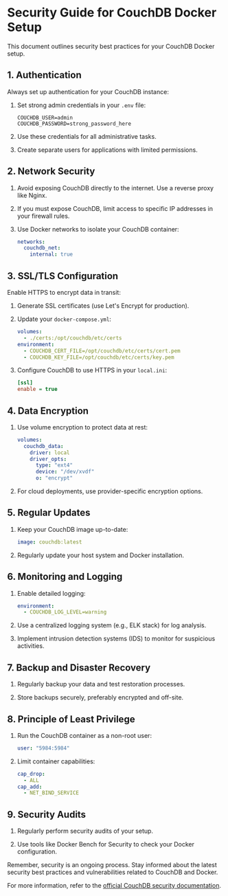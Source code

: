 # Security Guide for CouchDB Docker Setup

This document outlines security best practices for your CouchDB Docker setup.

## 1. Authentication

Always set up authentication for your CouchDB instance:

1. Set strong admin credentials in your `.env` file:

   ```
   COUCHDB_USER=admin
   COUCHDB_PASSWORD=strong_password_here
   ```

2. Use these credentials for all administrative tasks.

3. Create separate users for applications with limited permissions.

## 2. Network Security

1. Avoid exposing CouchDB directly to the internet. Use a reverse proxy like Nginx.

2. If you must expose CouchDB, limit access to specific IP addresses in your firewall rules.

3. Use Docker networks to isolate your CouchDB container:
   ```yaml
   networks:
     couchdb_net:
       internal: true
   ```

## 3. SSL/TLS Configuration

Enable HTTPS to encrypt data in transit:

1. Generate SSL certificates (use Let's Encrypt for production).

2. Update your `docker-compose.yml`:

   ```yaml
   volumes:
     - ./certs:/opt/couchdb/etc/certs
   environment:
     - COUCHDB_CERT_FILE=/opt/couchdb/etc/certs/cert.pem
     - COUCHDB_KEY_FILE=/opt/couchdb/etc/certs/key.pem
   ```

3. Configure CouchDB to use HTTPS in your `local.ini`:
   ```ini
   [ssl]
   enable = true
   ```

## 4. Data Encryption

1. Use volume encryption to protect data at rest:

   ```yaml
   volumes:
     couchdb_data:
       driver: local
       driver_opts:
         type: "ext4"
         device: "/dev/xvdf"
         o: "encrypt"
   ```

2. For cloud deployments, use provider-specific encryption options.

## 5. Regular Updates

1. Keep your CouchDB image up-to-date:

   ```yaml
   image: couchdb:latest
   ```

2. Regularly update your host system and Docker installation.

## 6. Monitoring and Logging

1. Enable detailed logging:

   ```yaml
   environment:
     - COUCHDB_LOG_LEVEL=warning
   ```

2. Use a centralized logging system (e.g., ELK stack) for log analysis.

3. Implement intrusion detection systems (IDS) to monitor for suspicious activities.

## 7. Backup and Disaster Recovery

1. Regularly backup your data and test restoration processes.

2. Store backups securely, preferably encrypted and off-site.

## 8. Principle of Least Privilege

1. Run the CouchDB container as a non-root user:

   ```yaml
   user: "5984:5984"
   ```

2. Limit container capabilities:
   ```yaml
   cap_drop:
     - ALL
   cap_add:
     - NET_BIND_SERVICE
   ```

## 9. Security Audits

1. Regularly perform security audits of your setup.

2. Use tools like Docker Bench for Security to check your Docker configuration.

Remember, security is an ongoing process. Stay informed about the latest security best practices and vulnerabilities related to CouchDB and Docker.

For more information, refer to the [official CouchDB security documentation](https://docs.couchdb.org/en/stable/intro/security.html).
